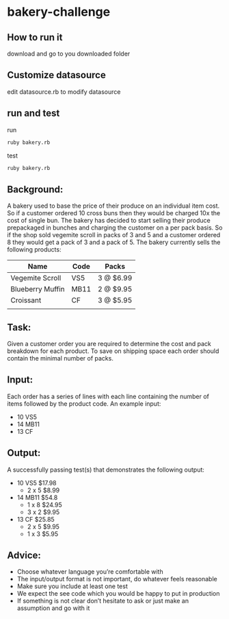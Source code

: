 # bakery-challenge

## How to run it
download and go to you downloaded folder

## Customize datasource
edit datasource.rb to modify datasource

## run and test
run
```bash
ruby bakery.rb
```

test
```bash
ruby bakery.rb
```


## Background:
A bakery used to base the price of their produce on an individual item cost. So if a customer ordered 10 cross buns then they would be charged 10x the cost of single bun. The bakery has decided to start selling their produce prepackaged in bunches and charging the customer on a per pack basis. So if the shop sold vegemite scroll in packs of 3 and 5 and a customer ordered 8 they would get a pack of 3 and a pack of 5. The bakery currently sells the following products:

| Name             | Code | Packs                               |
| ---------------- | ---- | ----------------------------------- |
| Vegemite Scroll  | VS5  | 3 @ $6.99 | 5 @ $8.99               |
| Blueberry Muffin | MB11 | 2 @ $9.95 | 5 @ $16.95 | 8 @ $24.95 |
| Croissant        | CF   | 3 @ $5.95 | 5 @ $9.95  | 9 @ $16.99 |
|                  |      |                                     |

## Task:
Given a customer order you are required to determine the cost and pack breakdown for each product. To save on shipping space each order should contain the minimal number of packs.

## Input:
Each order has a series of lines with each line containing the number of items followed by the product code. An example input:
- 10 VS5
- 14 MB11
- 13 CF

## Output:
A successfully passing test(s) that demonstrates the following output:
- 10 VS5 $17.98
  - 2 x 5 $8.99
- 14 MB11 $54.8
  - 1 x 8 $24.95
  - 3 x 2 $9.95
- 13 CF $25.85
  - 2 x 5 $9.95
  - 1 x 3 $5.95

## Advice:
- Choose whatever language you’re comfortable with
- The input/output format is not important, do whatever feels reasonable
- Make sure you include at least one test
- We expect the see code which you would be happy to put in production
- If something is not clear don’t hesitate to ask or just make an assumption and go with it
